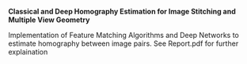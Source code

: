 **Classical and Deep Homography Estimation for Image Stitching and Multiple View Geometry**

Implementation of Feature Matching Algorithms and Deep Networks to estimate homography between image pairs. See Report.pdf for further explaination
